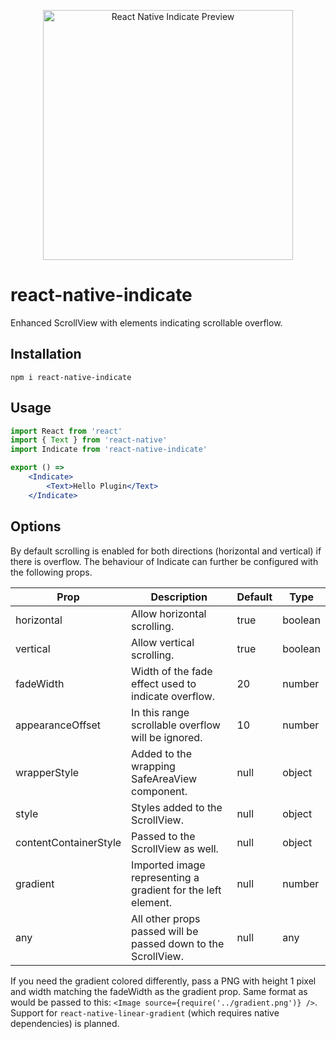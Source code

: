 <p></p>
<p align="center">
  <img src="https://raw.githubusercontent.com/tobua/indicate/master/plugins/react-native/preview.png" width="400" alt="React Native Indicate Preview">
</p>

# react-native-indicate

Enhanced ScrollView with elements indicating scrollable overflow.

## Installation

```
npm i react-native-indicate
```

## Usage

```jsx
import React from 'react'
import { Text } from 'react-native'
import Indicate from 'react-native-indicate'

export () =>
    <Indicate>
        <Text>Hello Plugin</Text>
    </Indicate>
```

## Options

By default scrolling is enabled for both directions (horizontal and vertical) if there is overflow. The behaviour of Indicate can further be configured with
the following props.

| Prop                  | Description                                                   | Default | Type    |
| --------------------- | ------------------------------------------------------------- | ------- | ------- |
| horizontal            | Allow horizontal scrolling.                                   | true    | boolean |
| vertical              | Allow vertical scrolling.                                     | true    | boolean |
| fadeWidth             | Width of the fade effect used to indicate overflow.           | 20      | number  |
| appearanceOffset      | In this range scrollable overflow will be ignored.            | 10      | number  |
| wrapperStyle          | Added to the wrapping SafeAreaView component.                 | null    | object  |
| style                 | Styles added to the ScrollView.                               | null    | object  |
| contentContainerStyle | Passed to the ScrollView as well.                             | null    | object  |
| gradient              | Imported image representing a gradient for the left element.  | null    | number  |
| any                   | All other props passed will be passed down to the ScrollView. | null    | any     |

If you need the gradient colored differently, pass a PNG with height 1 pixel and width matching the fadeWidth as the gradient prop. Same format as would be passed to this: `<Image source={require('../gradient.png')} />`. Support for `react-native-linear-gradient` (which requires native dependencies) is planned.
